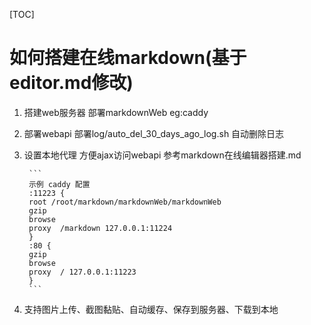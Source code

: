 [TOC]

# 如何搭建在线markdown(基于editor.md修改)
1. 搭建web服务器 部署markdownWeb eg:caddy
2. 部署webapi 部署log/auto_del_30_days_ago_log.sh 自动删除日志
3. 设置本地代理 方便ajax访问webapi 参考markdown在线编辑器搭建.md

		```
		示例 caddy 配置
		:11223 {
		root /root/markdown/markdownWeb/markdownWeb
		gzip
		browse
		proxy  /markdown 127.0.0.1:11224
		}
		:80 {
		gzip
		browse
		proxy  / 127.0.0.1:11223
		}
		```
4. 支持图片上传、截图黏贴、自动缓存、保存到服务器、下载到本地
